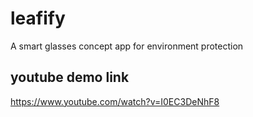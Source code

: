 # leafify
A smart glasses concept app for environment protection

## youtube demo link
https://www.youtube.com/watch?v=I0EC3DeNhF8
